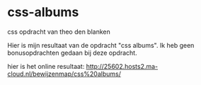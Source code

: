 # css-albums
css opdracht van theo den blanken

Hier is mijn resultaat van de opdracht "css albums".
Ik heb geen bonusopdrachten gedaan bij deze opdracht.

hier is het online resultaat: http://25602.hosts2.ma-cloud.nl/bewijzenmap/css%20albums/ 
